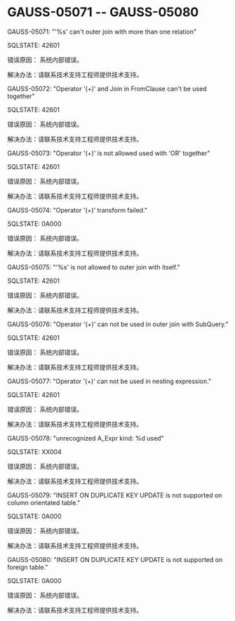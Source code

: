 # GAUSS-05071 -- GAUSS-05080

GAUSS-05071: "'%s' can't outer join with more than one relation"

SQLSTATE: 42601

错误原因： 系统内部错误。

解决办法：请联系技术支持工程师提供技术支持。

GAUSS-05072: "Operator '\(+\)' and Join in FromClause can't be used together"

SQLSTATE: 42601

错误原因： 系统内部错误。

解决办法：请联系技术支持工程师提供技术支持。

GAUSS-05073: "Operator '\(+\)' is not allowed used with 'OR' together"

SQLSTATE: 42601

错误原因： 系统内部错误。

解决办法：请联系技术支持工程师提供技术支持。

GAUSS-05074: "Operator '\(+\)' transform failed."

SQLSTATE: 0A000

错误原因： 系统内部错误。

解决办法：请联系技术支持工程师提供技术支持。

GAUSS-05075: "'%s' is not allowed to outer join with itself."

SQLSTATE: 42601

错误原因： 系统内部错误。

解决办法：请联系技术支持工程师提供技术支持。

GAUSS-05076: "Operator '\(+\)' can not be used in outer join with SubQuery."

SQLSTATE: 42601

错误原因： 系统内部错误。

解决办法：请联系技术支持工程师提供技术支持。

GAUSS-05077: "Operator '\(+\)' can not be used in nesting expression."

SQLSTATE: 42601

错误原因： 系统内部错误。

解决办法：请联系技术支持工程师提供技术支持。

GAUSS-05078: "unrecognized A\_Expr kind: %d used"

SQLSTATE: XX004

错误原因： 系统内部错误。

解决办法：请联系技术支持工程师提供技术支持。

GAUSS-05079: "INSERT ON DUPLICATE KEY UPDATE is not supported on column orientated table."

SQLSTATE: 0A000

错误原因： 系统内部错误。

解决办法：请联系技术支持工程师提供技术支持。

GAUSS-05080: "INSERT ON DUPLICATE KEY UPDATE is not supported on foreign table."

SQLSTATE: 0A000

错误原因： 系统内部错误。

解决办法：请联系技术支持工程师提供技术支持。

